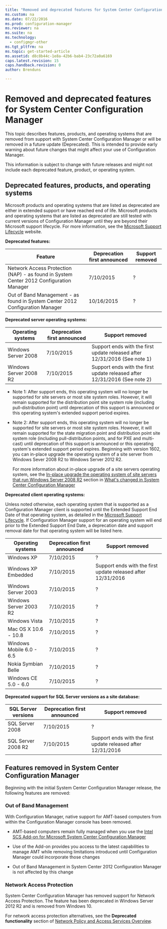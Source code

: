 ```yaml
---
title: "Removed and deprecated features for System Center Configuration Manager"
ms.custom: na
ms.date: 07/22/2016
ms.prod: configuration-manager
ms.reviewer: na
ms.suite: na
ms.technology:
  - configmgr-other
ms.tgt_pltfrm: na
ms.topic: get-started-article
ms.assetid: d8c8b44c-1e8a-42b6-bab4-23c72a0a6169
caps.latest.revision: 15
caps.handback.revision: 0
author: Brenduns

---
```

# Removed and deprecated features for System Center Configuration Manager
This topic describes features, products, and operating systems that are removed from support with System Center Configuration Manager or will be removed in a future update (Deprecated). This is intended to provide early warning about future changes that might affect your use of Configuration Manager.  

 This information is subject to change with future releases and might not include each deprecated feature, product, or operating system.  

## Deprecated features, products, and operating systems  
 Microsoft products and operating systems that are listed as deprecated are either in extended support or have reached end of life. Microsoft products and operating systems that are listed as deprecated are still tested with current versions of  Configuration Manager until they are beyond their Microsoft support lifecycle.  For more information, see the [Microsoft Support Lifecycle](https://support.microsoft.com/lifecycle) website.  

 **Deprecated features:**  


|**Feature**|**Deprecation first announced**|**Support removed**|  
|-|-|-|  
|Network Access Protection (NAP)  - as found in System Center 2012 Configuration Manager|7/10/2015|?|  
|Out of Band Management - as found in System Center 2012 Configuration Manager|10/16/2015|?|  

 **Deprecated server operating systems:**  

 |**Operating systems**|**Deprecation first announced**|**Support removed**|  
|-|-|-|  
|Windows Server 2008|7/10/2015|Support ends with the first update released after 12/31/2016  (See note 1)|  
|Windows Server 2008 R2|7/10/2015|Support ends with the first update released after 12/31/2016  (See note 2)|  

-   Note 1:   After support ends, this operating system will no longer be supported for site servers or most site system roles. However, it will remain supported for the distribution point site system role (including pull-distribution point) until deprecation of this support is announced or this operating system's extended support period expires.  

-   Note 2:    After support ends, this operating system will no longer be supported for site servers or most site system roles. However, it will remain supported for the state migration point and distribution point site system role (including pull-distribution points, and for PXE and multi-cast) until deprecation of this support is announced or this operating system's extended support period expires.  Beginning with version 1602, you can in-place upgrade the operating system of a site server from Windows Sever 2008 R2 to Windows  Server 2012 R2.  

     For more information about in-place upgrade of a site servers operating system, see the [In-place upgrade the operating system of site servers that run Windows Server 2008 R2](../../../core/plan-design/changes/what-has-changed-from-configuration-manager-2012.md#bkmk_UpgradeOS) section in [What's changed in System Center Configuration Manager](../../../core/plan-design/changes/what-has-changed-from-configuration-manager-2012.md)



 **Deprecated client operating systems:**  

 Unless noted otherwise, each operating system that is supported as a Configuration Manager client is supported until the Extended Support End Date of that operating system, as detailed in the [Microsoft Support Lifecycle](https://support.microsoft.com/lifecycle).  If Configuration Manager support for an operating system will end prior to the Extended Support End Date, a deprecation date and support removal date for that operating system will be listed here.  

|**Operating systems**|**Deprecation first announced**|**Support removed**|  
|-|-|-|  
|Windows XP|7/10/2015|?|  
|Windows XP Embedded|7/10/2015|Support ends with the first update released after 12/31/2016|  
|Windows Server 2003|7/10/2015|?|  
|Windows Server 2003 R2|7/10/2015|?|  
|Windows Vista|7/10/2015|?|  
|Mac OS X  10.6 - 10.8|7/10/2015|?|  
|Windows Mobile 6.0 - 6.5|7/10/2015|?|  
|Nokia Symbian Belle|7/10/2015|?|  
|Windows CE 5.0 - 6.0|7/10/2015|?|  

 **Deprecated support for SQL Server versions as a site database:**  

|**SQL Server versions**|**Deprecation first announced**|**Support removed**|   
|-|-|-|  
|SQL Server 2008|7/10/2015|?|  
|SQL Server 2008 R2|7/10/2015|Support ends with the first update released after 12/31/2016|  

## Features removed in System Center Configuration Manager  
 Beginning with the initial System Center Configuration Manager release, the following features are removed:

###  <a name="bkmk_amt"></a> Out of Band Management  
 With Configuration Manager, native support for AMT-based computers from within the Configuration Manager console has been removed.  

-   AMT-based computers remain fully managed when you use the [Intel SCS Add-on for Microsoft System Center Configuration Manager](http://www.intel.com/content/www/us/en/software/setup-configuration-software.html)  

-   Use of the Add-on provides you access to the latest capabilities to manage AMT while removing limitations introduced until Configuration Manager could incorporate those changes  

-   Out of Band Management in System Center 2012 Configuration Manager is not affected by this change  

###  <a name="bkmk_nap"></a> Network Access Protection  
 System Center Configuration Manager has removed support for  Network Access Protection. The feature has been deprecated in Windows Server 2012 R2 and is removed from Windows 10.  

 For network access protection alternatives, see the **Deprecated functionality** section of [Network Policy and Access Services Overview](https://technet.microsoft.com/library/hh831683.aspx).  

